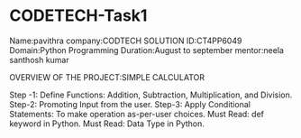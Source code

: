 # CODETECH-Task1
Name:pavithra
company:CODTECH SOLUTION
ID:CT4PP6049
Domain:Python Programming
Duration:August to september
mentor:neela santhosh kumar

OVERVIEW OF THE PROJECT:SIMPLE CALCULATOR

Step -1: Define Functions: Addition, Subtraction, Multiplication, and Division.
Step-2: Promoting Input from the user.
Step-3: Apply Conditional Statements: To make operation as-per-user choices.
Must Read: def keyword in Python.
Must Read: Data Type in Python.





